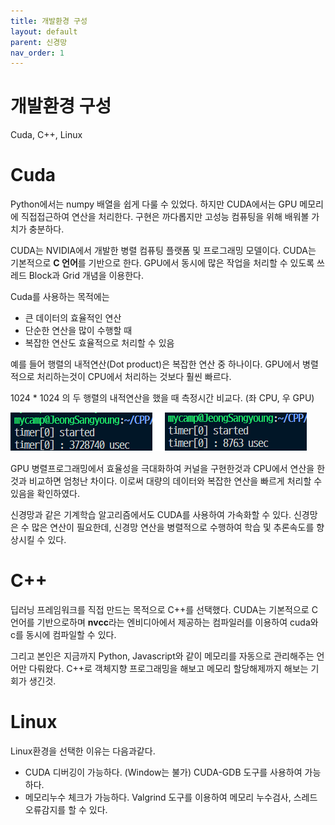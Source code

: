 ```yaml
---
title: 개발환경 구성
layout: default
parent: 신경망
nav_order: 1
---
```


# 개발환경 구성

Cuda, C++, Linux







# Cuda

Python에서는 numpy 배열을 쉽게 다룰 수 있었다. 하지만 CUDA에서는 GPU 메모리에 직접접근하여 연산을 처리한다. 구현은 까다롭지만 고성능 컴퓨팅을 위해 배워볼 가치가 충분하다.

CUDA는 NVIDIA에서 개발한 병렬 컴퓨팅 플랫폼 및 프로그래밍 모델이다. CUDA는 기본적으로 **C 언어**를 기반으로 한다. GPU에서 동시에 많은 작업을 처리할 수 있도록 쓰레드 Block과 Grid 개념을 이용한다.

Cuda를 사용하는 목적에는

* 큰 데이터의 효율적인 연산
* 단순한 연산을 많이 수행할 때
* 복잡한 연산도 효율적으로 처리할 수 있음

예를 들어 행렬의 내적연산(Dot product)은 복잡한 연산 중 하나이다. GPU에서 병렬적으로 처리하는것이 CPU에서 처리하는 것보다 훨씬 빠르다.

1024 * 1024 의 두 행렬의 내적연산을 했을 때 측정시간 비교다. (좌 CPU, 우 GPU) 

![](../../assets/images/dnn/01_01.png)

GPU 병렬프로그래밍에서 효율성을 극대화하여 커널을 구현한것과 CPU에서 연산을 한 것과 비교하면 엄청난 차이다. 이로써 대량의 데이터와 복잡한 연산을 빠르게 처리할 수 있음을 확인하였다.

신경망과 같은 기계학습 알고리즘에서도 CUDA를 사용하여 가속화할 수 있다. 신경망은 수 많은 연산이 필요한데, 신경망 연산을 병렬적으로 수행하여 학습 및 추론속도를 향상시킬 수 있다.







# C++

딥러닝 프레임워크를 직접 만드는 목적으로 C++를 선택했다. CUDA는 기본적으로 C언어를 기반으로하며  **nvcc**라는 엔비디아에서 제공하는 컴파일러를 이용하여 cuda와 c를 동시에 컴파일할 수 있다.

그리고 본인은 지금까지 Python, Javascript와 같이 메모리를 자동으로 관리해주는 언어만 다뤄왔다.  C++로 객체지향 프로그래밍을 해보고 메모리 할당해제까지 해보는 기회가 생긴것.









# Linux

Linux환경을 선택한 이유는 다음과같다.

* CUDA 디버깅이 가능하다. (Window는 불가) CUDA-GDB 도구를 사용하여 가능하다.
* 메모리누수 체크가 가능하다. Valgrind 도구를 이용하여 메모리 누수검사, 스레드 오류감지를 할 수 있다.





